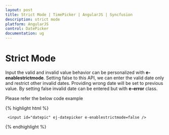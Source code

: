 ```yaml
---
layout: post
title: Strict Mode | TimePicker | AngularJS | Syncfusion
description: strict mode
platform: AngularJS
control: DatePicker
documentation: ug
---
```


# Strict Mode

Input the valid and invalid value behavior can be personalized with **e-enablestrictmode**. Setting false to this API, we can enter the valid date only and restrict other invalid dates. Providing wrong date will be set to previous value. By setting false invalid date can be entered but with **e-error** class.

Please refer the below code example

{% highlight html %}

     <input id="datepic" ej-datepicker e-enablestrictmode=false /> 

{% endhighlight %}
